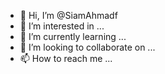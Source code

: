 - 👋 Hi, I’m @SiamAhmadf
- 👀 I’m interested in ...
- 🌱 I’m currently learning ...
- 💞️ I’m looking to collaborate on ...
- 📫 How to reach me ...

<!---
SiamAhmadf/SiamAhmadf is a ✨ special ✨ repository because its `README.md` (this file) appears on your GitHub profile.
You can click the Preview link to take a look at your changes.
--->
